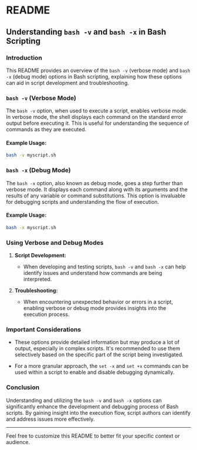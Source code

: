 # README

## Understanding `bash -v` and `bash -x` in Bash Scripting

### Introduction

This README provides an overview of the `bash -v` (verbose mode) and `bash -x` (debug mode) options in Bash scripting, explaining how these options can aid in script development and troubleshooting.

### `bash -v` (Verbose Mode)

The `bash -v` option, when used to execute a script, enables verbose mode. In verbose mode, the shell displays each command on the standard error output before executing it. This is useful for understanding the sequence of commands as they are executed.

#### Example Usage:

```bash
bash -v myscript.sh
```

### `bash -x` (Debug Mode)

The `bash -x` option, also known as debug mode, goes a step further than verbose mode. It displays each command along with its arguments and the results of any variable or command substitutions. This option is invaluable for debugging scripts and understanding the flow of execution.

#### Example Usage:

```bash
bash -x myscript.sh
```

### Using Verbose and Debug Modes

1. **Script Development:**
   - When developing and testing scripts, `bash -v` and `bash -x` can help identify issues and understand how commands are being interpreted.

2. **Troubleshooting:**
   - When encountering unexpected behavior or errors in a script, enabling verbose or debug mode provides insights into the execution process.

### Important Considerations

- These options provide detailed information but may produce a lot of output, especially in complex scripts. It's recommended to use them selectively based on the specific part of the script being investigated.

- For a more granular approach, the `set -x` and `set +x` commands can be used within a script to enable and disable debugging dynamically.

### Conclusion

Understanding and utilizing the `bash -v` and `bash -x` options can significantly enhance the development and debugging process of Bash scripts. By gaining insight into the execution flow, script authors can identify and address issues more effectively.

---

Feel free to customize this README to better fit your specific context or audience.